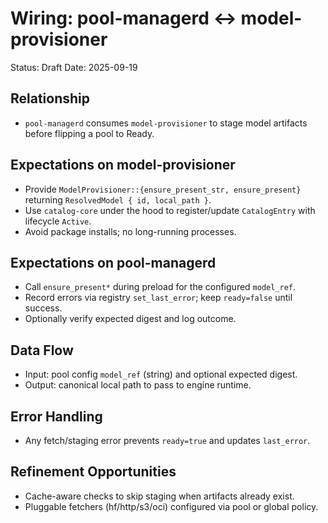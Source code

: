 # Wiring: pool-managerd ↔ model-provisioner

Status: Draft
Date: 2025-09-19

## Relationship
- `pool-managerd` consumes `model-provisioner` to stage model artifacts before flipping a pool to Ready.

## Expectations on model-provisioner
- Provide `ModelProvisioner::{ensure_present_str, ensure_present}` returning `ResolvedModel { id, local_path }`.
- Use `catalog-core` under the hood to register/update `CatalogEntry` with lifecycle `Active`.
- Avoid package installs; no long-running processes.

## Expectations on pool-managerd
- Call `ensure_present*` during preload for the configured `model_ref`.
- Record errors via registry `set_last_error`; keep `ready=false` until success.
- Optionally verify expected digest and log outcome.

## Data Flow
- Input: pool config `model_ref` (string) and optional expected digest.
- Output: canonical local path to pass to engine runtime.

## Error Handling
- Any fetch/staging error prevents `ready=true` and updates `last_error`.

## Refinement Opportunities
- Cache-aware checks to skip staging when artifacts already exist.
- Pluggable fetchers (hf/http/s3/oci) configured via pool or global policy.
